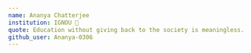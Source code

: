 ```yaml
---
name: Ananya Chatterjee 
institution: IGNOU 🚩 
quote: Education without giving back to the society is meaningless.
github_user: Ananya-0306
---
```

